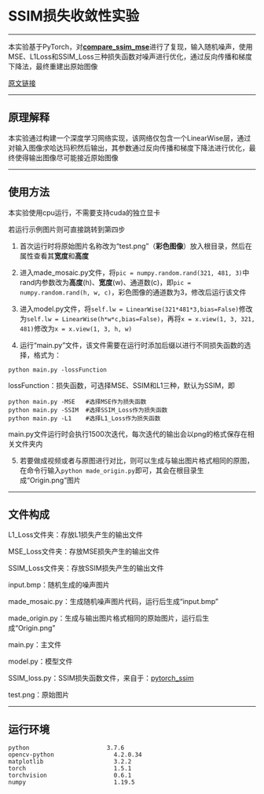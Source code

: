 # SSIM损失收敛性实验

---

本实验基于PyTorch，对[**compare_ssim_mse**](https://github.com/CharlesNord/pytorch-ssim/blob/master/compare_ssim_mse)进行了复现，输入随机噪声，使用MSE、L1Loss和SSIM_Loss三种损失函数对噪声进行优化，通过反向传播和梯度下降法，最终重建出原始图像

[原文链接](https://www.cnblogs.com/king-lps/p/12248912.html)

---

## 原理解释

本实验通过构建一个深度学习网络实现，该网络仅包含一个LinearWise层，通过对输入图像求哈达玛积然后输出，其参数通过反向传播和梯度下降法进行优化，最终使得输出图像尽可能接近原始图像

---

## 使用方法

本实验使用cpu运行，不需要支持cuda的独立显卡

若运行示例图片则可直接跳转到第四步

1) 首次运行时将原始图片名称改为“test.png”（**彩色图像**）放入根目录，然后在属性查看其**宽度**和**高度**

2) 进入made_mosaic.py文件，将`pic = numpy.random.rand(321, 481, 3)`中rand内参数改为**高度**(h)、**宽度**(w)、通道数(c)，即`pic = numpy.random.rand(h, w, c)`，彩色图像的通道数为3，修改后运行该文件

3) 进入model.py文件，将`self.lw = LinearWise(321*481*3,bias=False)`修改为`self.lw = LinearWise(h*w*c,bias=False)`，再将`x = x.view(1, 3, 321, 481)`修改为`x = x.view(1, 3, h, w)`

4) 运行“main.py”文件，该文件需要在运行时添加后缀以进行不同损失函数的选择，格式为：

`python main.py -lossFunction`

lossFunction：损失函数，可选择MSE、SSIM和L1三种，默认为SSIM，即

```
python main.py -MSE   #选择MSE作为损失函数
python main.py -SSIM  #选择SSIM_Loss作为损失函数
python main.py -L1    #选择L1_Loss作为损失函数
```

main.py文件运行时会执行1500次迭代，每次迭代的输出会以png的格式保存在相关文件夹内

5) 若要做成视频或者与原图进行对比，则可以生成与输出图片格式相同的原图，在命令行输入`python made_origin.py`即可，其会在根目录生成“Origin.png”图片

---

## 文件构成

L1_Loss文件夹：存放L1损失产生的输出文件

MSE_Loss文件夹：存放MSE损失产生的输出文件

SSIM_Loss文件夹：存放SSIM损失产生的输出文件

input.bmp：随机生成的噪声图片

made_mosaic.py：生成随机噪声图片代码，运行后生成“input.bmp”

made_origin.py：生成与输出图片格式相同的原始图片，运行后生成“Origin.png”

main.py：主文件

model.py：模型文件

SSIM_loss.py：SSIM损失函数文件，来自于：[pytorch_ssim](https://github.com/Po-Hsun-Su/pytorch-ssim/blob/master/pytorch_ssim/__init__.py)

test.png：原始图片

---

## 运行环境

```
python						3.7.6
opencv-python                 4.2.0.34
matplotlib                    3.2.2
torch                         1.5.1
torchvision                   0.6.1
numpy                         1.19.5
```

